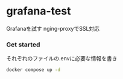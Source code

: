 # grafana-test

Grafanaを試す
nging-proxyでSSL対応

### Get started

それぞれのファイルの.envに必要な情報を書き

```sh
docker compose up -d
```
